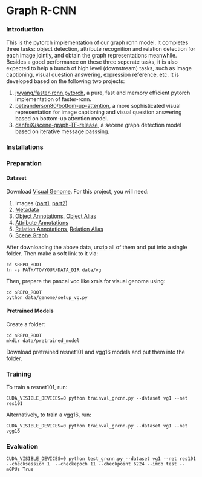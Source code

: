 # Graph R-CNN

### Introduction

This is the pytorch implementation of our graph rcnn model. It completes three tasks: object detection, attribute recognition and relation detection for each image jointly, and obtain the graph representations meanwhile. Besides a good performance on these three seperate tasks, it is also expected to help a bunch of high level (downstream) tasks, such as image captioning, visual question answering, expression reference, etc. It is developed based on the following two projects:

1. [jwyang/faster-rcnn.pytorch](https://github.com/jwyang/faster-rcnn.pytorch), a pure, fast and memory efficient pytorch implementation of faster-rcnn.
2. [peteanderson80/bottom-up-attention](https://github.com/peteanderson80/bottom-up-attention), a more sophisticated visual representation for image captioning and visual question answering based on bottom-up attention model.
3. [danfeiX/scene-graph-TF-release](https://github.com/danfeiX/scene-graph-TF-release), a secene graph detection model based on iterative message passsing.

### Installations

### Preparation

#### Dataset

Download [Visual Genome](http://visualgenome.org). For this project, you will need:

1. Images ([part1](https://cs.stanford.edu/people/rak248/VG_100K_2/images.zip), [part2](https://cs.stanford.edu/people/rak248/VG_100K_2/images2.zip))
2. [Metadata](http://visualgenome.org/static/data/dataset/image_data.json.zip)
3. [Object Annotations](http://visualgenome.org/static/data/dataset/objects.json.zip), [Object Alias](http://visualgenome.org/static/data/dataset/object_alias.txt)
4. [Attribute Annotations](http://visualgenome.org/static/data/dataset/attributes.json.zip)
5. [Relation Annotations](http://visualgenome.org/static/data/dataset/relationships.json.zip), [Relation Alias](http://visualgenome.org/static/data/dataset/relationship_alias.txt)
6. [Scene Graph](http://visualgenome.org/static/data/dataset/scene_graphs.json.zip)

After downloading the above data, unzip all of them and put into a single folder. Then make a soft link to it via:
```
cd $REPO_ROOT
ln -s PATH/TO/YOUR/DATA_DIR data/vg
```

Then, prepare the pascal voc like xmls for visual genome using:
```
cd $REPO_ROOT
python data/genome/setup_vg.py
```

#### Pretrained Models

Create a folder:
``` 
cd $REPO_ROOT
mkdir data/pretrained_model
```

Download pretrained resnet101 and vgg16 models and put them into the folder.

### Training

To train a resnet101, run:
```
CUDA_VISIBLE_DEVICES=0 python trainval_grcnn.py --dataset vg1 --net res101
```
Alternatively, to train a vgg16, run:
```
CUDA_VISIBLE_DEVICES=0 python trainval_grcnn.py --dataset vg1 --net vgg16
```

### Evaluation

```
CUDA_VISIBLE_DEVICES=0 python test_grcnn.py --dataset vg1 --net res101 --checksession 1  --checkepoch 11 --checkpoint 6224 --imdb test --mGPUs True
```
